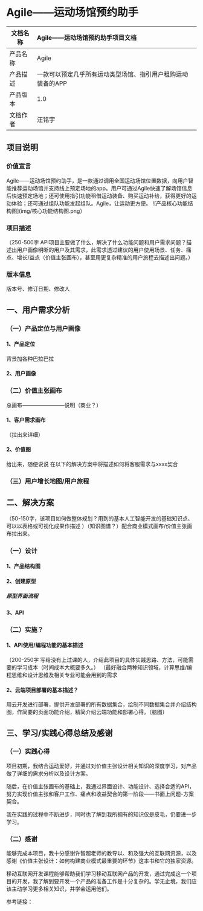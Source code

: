 # Agile——运动场馆预约助手
|文档名称|Agile——运动场馆预约助手项目文档|
|----|:----|
|产品名称|Agile|
|产品描述|一款可以预定几乎所有运动类型场馆、指引用户租购运动装备的APP|
|产品版本|1.0|
|文档作者|汪铭宇|
## 项目说明

### 价值宣言
Agile——运动场馆预约助手，是一款通过调用全国运动场馆位置数据，向用户智能推荐运动场馆并支持线上预定场地的app。用户可通过Agile快速了解场馆信息后快速预定场地；还可使用指引功能租借运动装备、购买运动补给，获得更好的运动体验；还可通过组队功能发起组队。Agile，让运动更方便。
![产品核心功能结构图](img/核心功能结构图.png）
### 项目描述
（250-500字 API项目主要做了什么，解决了什么功能问题和用户需求问题？描述出用户画像明晰的用户及其需求，此需求透过建议的用户使用场景、任务、痛点、增长/益点（价值主张画布），甚至用更复杂精准的用户旅程去描述出问题。）
### 版本信息
版本号、修订日期、修改人

## 一、用户需求分析
### （一）产品定位与用户画像
#### 1、产品定位
背景加各种巴拉巴拉
#### 2、用户画像
### （二）价值主张画布
总画布————————说明（商业？）
#### 1、客户需求画布
（拉出来详细）
#### 2、价值图
给出来，随便说说
在以下的解决方案中将描述如何将客服需求与xxxx契合
### （三）用户增长地图/用户旅程

## 二、解决方案
（50-150字，该项目如何做整体规划？用到的基本人工智能开发的基础知识点、可以以表格或可视化成果作描述
）（知识图谱？）配合商业模式画布/价值主张画布拉出来。
### （一）设计
#### 1、产品结构图
#### 2、创建原型
##### 原型界面流程
#### 3、API
### （二）实施？
#### 1、API使用/编程功能的基本描述
（200-250字 写给没有上过课的人，介绍此项目的具体实践思路、方法，可能需要的学习成本（时间成本大概要多久。）
（最好融合两种知识领域，计算思维/编程思维和设计思维及相关专业可能会用到的需求
#### 2、云端项目部署的基本描述？
用云开发进行部署，提供开发部署的所有数据集合，绘制不同数据集合并介绍结构图，作简要的页面功能介绍，精简介绍云端功能和部署心得。（脑图）


## 三、学习/实践心得总结及感谢
### （一）实践心得
项目初期，我结合运动爱好，并通过对价值主张设计相关知识的深度学习，对产品做了详细的需求分析以及设计方案。

随后，在价值主张画布的基础上，我通过界面设计、功能设计、选择合适的API，努力实现价值主张和客户工作、痛点和收益契合的第一阶段——书面上问题-方案契合。

我在实践的过程中不断进步，同时也了解到我所拥有的知识仅是皮毛，仍要进一步学习。
### （二）感谢
能够完成本项目，我十分感谢许智超老师的教导以、和及强大的互联网资源，以及感谢《价值主张设计：如何构建商业模式最重要的环节》这本书和它的独家资源。

移动互联网开发课程能够帮助我们学习移动互联网产品的开发，通过完成这一个项目的开发，我了解到要开发一个产品的准备工作是十分复杂的。学无止境，我们应该主动学习更多相关知识，并学会运用他们。

参考链接：
